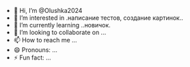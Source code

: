 - 👋 Hi, I’m @Olushka2024
- 👀 I’m interested in .написание тестов, создание картинок..
- 🌱 I’m currently learning ..новичок.
- 💞️ I’m looking to collaborate on ...
- 📫 How to reach me ...
- 😄 Pronouns: ...
- ⚡ Fun fact: ...

<!---
Olushka2024/Olushka2024 is a ✨ special ✨ repository because its `README.md` (this file) appears on your GitHub profile.
You can click the Preview link to take a look at your changes.
--->
